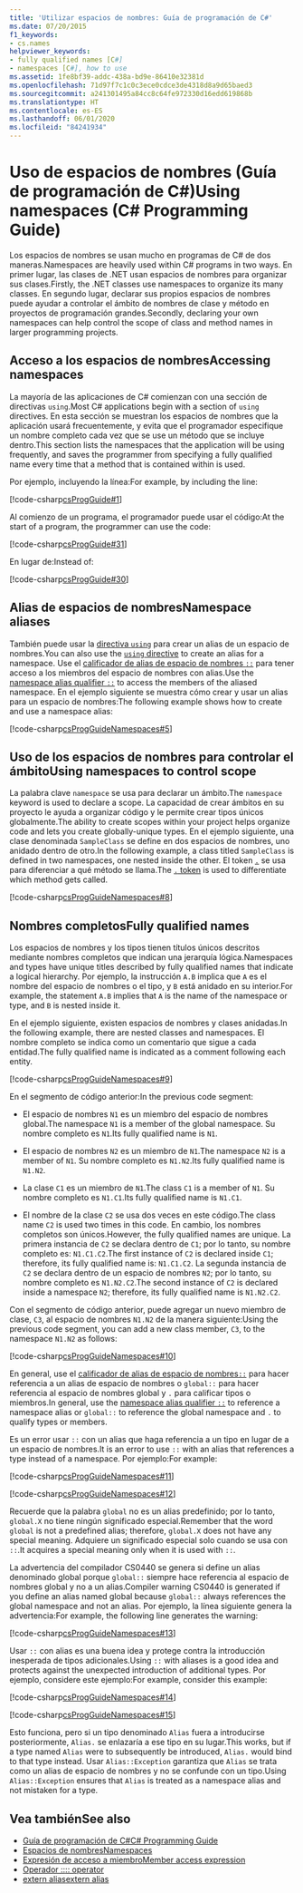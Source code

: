 ```yaml
---
title: 'Utilizar espacios de nombres: Guía de programación de C#'
ms.date: 07/20/2015
f1_keywords:
- cs.names
helpviewer_keywords:
- fully qualified names [C#]
- namespaces [C#], how to use
ms.assetid: 1fe8bf39-addc-438a-bd9e-86410e32381d
ms.openlocfilehash: 71d97f7c1c0c3ece0cdce3de4318d8a9d65baed3
ms.sourcegitcommit: a241301495a84cc8c64fe972330d16edd619868b
ms.translationtype: HT
ms.contentlocale: es-ES
ms.lasthandoff: 06/01/2020
ms.locfileid: "84241934"
---
```

# <a name="using-namespaces-c-programming-guide"></a><span data-ttu-id="79548-102">Uso de espacios de nombres (Guía de programación de C#)</span><span class="sxs-lookup"><span data-stu-id="79548-102">Using namespaces (C# Programming Guide)</span></span>

<span data-ttu-id="79548-103">Los espacios de nombres se usan mucho en programas de C# de dos maneras.</span><span class="sxs-lookup"><span data-stu-id="79548-103">Namespaces are heavily used within C# programs in two ways.</span></span> <span data-ttu-id="79548-104">En primer lugar, las clases de .NET usan espacios de nombres para organizar sus clases.</span><span class="sxs-lookup"><span data-stu-id="79548-104">Firstly, the .NET classes use namespaces to organize its many classes.</span></span> <span data-ttu-id="79548-105">En segundo lugar, declarar sus propios espacios de nombres puede ayudar a controlar el ámbito de nombres de clase y método en proyectos de programación grandes.</span><span class="sxs-lookup"><span data-stu-id="79548-105">Secondly, declaring your own namespaces can help control the scope of class and method names in larger programming projects.</span></span>  
  
## <a name="accessing-namespaces"></a><span data-ttu-id="79548-106">Acceso a los espacios de nombres</span><span class="sxs-lookup"><span data-stu-id="79548-106">Accessing namespaces</span></span>

 <span data-ttu-id="79548-107">La mayoría de las aplicaciones de C# comienzan con una sección de directivas `using`.</span><span class="sxs-lookup"><span data-stu-id="79548-107">Most C# applications begin with a section of `using` directives.</span></span> <span data-ttu-id="79548-108">En esta sección se muestran los espacios de nombres que la aplicación usará frecuentemente, y evita que el programador especifique un nombre completo cada vez que se use un método que se incluye dentro.</span><span class="sxs-lookup"><span data-stu-id="79548-108">This section lists the namespaces that the application will be using frequently, and saves the programmer from specifying a fully qualified name every time that a method that is contained within is used.</span></span>  
  
 <span data-ttu-id="79548-109">Por ejemplo, incluyendo la línea:</span><span class="sxs-lookup"><span data-stu-id="79548-109">For example, by including the line:</span></span>  
  
 [!code-csharp[csProgGuide#1](~/samples/snippets/csharp/VS_Snippets_VBCSharp/csProgGuide/CS/using.cs#1)]  
  
 <span data-ttu-id="79548-110">Al comienzo de un programa, el programador puede usar el código:</span><span class="sxs-lookup"><span data-stu-id="79548-110">At the start of a program, the programmer can use the code:</span></span>  
  
 [!code-csharp[csProgGuide#31](~/samples/snippets/csharp/VS_Snippets_VBCSharp/csProgGuide/CS/progGuide.cs#31)]  
  
 <span data-ttu-id="79548-111">En lugar de:</span><span class="sxs-lookup"><span data-stu-id="79548-111">Instead of:</span></span>  
  
 [!code-csharp[csProgGuide#30](~/samples/snippets/csharp/VS_Snippets_VBCSharp/csProgGuide/CS/progGuide.cs#30)]  
  
## <a name="namespace-aliases"></a><span data-ttu-id="79548-112">Alias de espacios de nombres</span><span class="sxs-lookup"><span data-stu-id="79548-112">Namespace aliases</span></span>

 <span data-ttu-id="79548-113">También puede usar la [directiva `using`](../../language-reference/keywords/using-directive.md) para crear un alias de un espacio de nombres.</span><span class="sxs-lookup"><span data-stu-id="79548-113">You can also use the [`using` directive](../../language-reference/keywords/using-directive.md) to create an alias for a namespace.</span></span> <span data-ttu-id="79548-114">Use el [calificador de alias de espacio de nombres `::`](../../language-reference/operators/namespace-alias-qualifier.md) para tener acceso a los miembros del espacio de nombres con alias.</span><span class="sxs-lookup"><span data-stu-id="79548-114">Use the [namespace alias qualifier `::`](../../language-reference/operators/namespace-alias-qualifier.md) to access the members of the aliased namespace.</span></span> <span data-ttu-id="79548-115">En el ejemplo siguiente se muestra cómo crear y usar un alias para un espacio de nombres:</span><span class="sxs-lookup"><span data-stu-id="79548-115">The following example shows how to create and use a namespace alias:</span></span>
  
[!code-csharp[csProgGuideNamespaces#5](~/samples/snippets/csharp/VS_Snippets_VBCSharp/csProgGuideNamespaces/CS/Namespaces.cs#5)]
  
## <a name="using-namespaces-to-control-scope"></a><span data-ttu-id="79548-116">Uso de los espacios de nombres para controlar el ámbito</span><span class="sxs-lookup"><span data-stu-id="79548-116">Using namespaces to control scope</span></span>

 <span data-ttu-id="79548-117">La palabra clave `namespace` se usa para declarar un ámbito.</span><span class="sxs-lookup"><span data-stu-id="79548-117">The `namespace` keyword is used to declare a scope.</span></span> <span data-ttu-id="79548-118">La capacidad de crear ámbitos en su proyecto le ayuda a organizar código y le permite crear tipos únicos globalmente.</span><span class="sxs-lookup"><span data-stu-id="79548-118">The ability to create scopes within your project helps organize code and lets you create globally-unique types.</span></span> <span data-ttu-id="79548-119">En el ejemplo siguiente, una clase denominada `SampleClass` se define en dos espacios de nombres, uno anidado dentro de otro.</span><span class="sxs-lookup"><span data-stu-id="79548-119">In the following example, a class titled `SampleClass` is defined in two namespaces, one nested inside the other.</span></span> <span data-ttu-id="79548-120">El token [`.`](../../language-reference/operators/member-access-operators.md#member-access-expression-) se usa para diferenciar a qué método se llama.</span><span class="sxs-lookup"><span data-stu-id="79548-120">The [`.` token](../../language-reference/operators/member-access-operators.md#member-access-expression-) is used to differentiate which method gets called.</span></span>  
  
 [!code-csharp[csProgGuideNamespaces#8](~/samples/snippets/csharp/VS_Snippets_VBCSharp/csProgGuideNamespaces/CS/Namespaces.cs#8)]  
  
## <a name="fully-qualified-names"></a><span data-ttu-id="79548-121">Nombres completos</span><span class="sxs-lookup"><span data-stu-id="79548-121">Fully qualified names</span></span>

 <span data-ttu-id="79548-122">Los espacios de nombres y los tipos tienen títulos únicos descritos mediante nombres completos que indican una jerarquía lógica.</span><span class="sxs-lookup"><span data-stu-id="79548-122">Namespaces and types have unique titles described by fully qualified names that indicate a logical hierarchy.</span></span> <span data-ttu-id="79548-123">Por ejemplo, la instrucción `A.B` implica que `A` es el nombre del espacio de nombres o el tipo, y `B` está anidado en su interior.</span><span class="sxs-lookup"><span data-stu-id="79548-123">For example, the statement `A.B` implies that `A` is the name of the namespace or type, and `B` is nested inside it.</span></span>  
  
 <span data-ttu-id="79548-124">En el ejemplo siguiente, existen espacios de nombres y clases anidadas.</span><span class="sxs-lookup"><span data-stu-id="79548-124">In the following example, there are nested classes and namespaces.</span></span> <span data-ttu-id="79548-125">El nombre completo se indica como un comentario que sigue a cada entidad.</span><span class="sxs-lookup"><span data-stu-id="79548-125">The fully qualified name is indicated as a comment following each entity.</span></span>  
  
 [!code-csharp[csProgGuideNamespaces#9](~/samples/snippets/csharp/VS_Snippets_VBCSharp/csProgGuideNamespaces/CS/Namespaces.cs#9)]  
  
 <span data-ttu-id="79548-126">En el segmento de código anterior:</span><span class="sxs-lookup"><span data-stu-id="79548-126">In the previous code segment:</span></span>  
  
- <span data-ttu-id="79548-127">El espacio de nombres `N1` es un miembro del espacio de nombres global.</span><span class="sxs-lookup"><span data-stu-id="79548-127">The namespace `N1` is a member of the global namespace.</span></span> <span data-ttu-id="79548-128">Su nombre completo es `N1`.</span><span class="sxs-lookup"><span data-stu-id="79548-128">Its fully qualified name is `N1`.</span></span>  
  
- <span data-ttu-id="79548-129">El espacio de nombres `N2` es un miembro de `N1`.</span><span class="sxs-lookup"><span data-stu-id="79548-129">The namespace `N2` is a member of `N1`.</span></span> <span data-ttu-id="79548-130">Su nombre completo es `N1.N2`.</span><span class="sxs-lookup"><span data-stu-id="79548-130">Its fully qualified name is `N1.N2`.</span></span>  
  
- <span data-ttu-id="79548-131">La clase `C1` es un miembro de `N1`.</span><span class="sxs-lookup"><span data-stu-id="79548-131">The class `C1` is a member of `N1`.</span></span> <span data-ttu-id="79548-132">Su nombre completo es `N1.C1`.</span><span class="sxs-lookup"><span data-stu-id="79548-132">Its fully qualified name is `N1.C1`.</span></span>  
  
- <span data-ttu-id="79548-133">El nombre de la clase `C2` se usa dos veces en este código.</span><span class="sxs-lookup"><span data-stu-id="79548-133">The class name `C2` is used two times in this code.</span></span> <span data-ttu-id="79548-134">En cambio, los nombres completos son únicos.</span><span class="sxs-lookup"><span data-stu-id="79548-134">However, the fully qualified names are unique.</span></span> <span data-ttu-id="79548-135">La primera instancia de `C2` se declara dentro de `C1`; por lo tanto, su nombre completo es: `N1.C1.C2`.</span><span class="sxs-lookup"><span data-stu-id="79548-135">The first instance of `C2` is declared inside `C1`; therefore, its fully qualified name is: `N1.C1.C2`.</span></span> <span data-ttu-id="79548-136">La segunda instancia de `C2` se declara dentro de un espacio de nombres `N2`; por lo tanto, su nombre completo es `N1.N2.C2`.</span><span class="sxs-lookup"><span data-stu-id="79548-136">The second instance of `C2` is declared inside a namespace `N2`; therefore, its fully qualified name is `N1.N2.C2`.</span></span>  
  
 <span data-ttu-id="79548-137">Con el segmento de código anterior, puede agregar un nuevo miembro de clase, `C3`, al espacio de nombres `N1.N2` de la manera siguiente:</span><span class="sxs-lookup"><span data-stu-id="79548-137">Using the previous code segment, you can add a new class member, `C3`, to the namespace `N1.N2` as follows:</span></span>  
  
 [!code-csharp[csProgGuideNamespaces#10](~/samples/snippets/csharp/VS_Snippets_VBCSharp/csProgGuideNamespaces/CS/Namespaces.cs#10)]  
  
 <span data-ttu-id="79548-138">En general, use el [calificador de alias de espacio de nombres`::`](../../language-reference/operators/namespace-alias-qualifier.md) para hacer referencia a un alias de espacio de nombres o `global::` para hacer referencia al espacio de nombres global y `.` para calificar tipos o miembros.</span><span class="sxs-lookup"><span data-stu-id="79548-138">In general, use the [namespace alias qualifier `::`](../../language-reference/operators/namespace-alias-qualifier.md) to reference a namespace alias or `global::` to reference the global namespace and `.` to qualify types or members.</span></span>  
  
 <span data-ttu-id="79548-139">Es un error usar `::` con un alias que haga referencia a un tipo en lugar de a un espacio de nombres.</span><span class="sxs-lookup"><span data-stu-id="79548-139">It is an error to use `::` with an alias that references a type instead of a namespace.</span></span> <span data-ttu-id="79548-140">Por ejemplo:</span><span class="sxs-lookup"><span data-stu-id="79548-140">For example:</span></span>  
  
 [!code-csharp[csProgGuideNamespaces#11](~/samples/snippets/csharp/VS_Snippets_VBCSharp/csProgGuideNamespaces/CS/Namespaces2.cs#11)]  
  
 [!code-csharp[csProgGuideNamespaces#12](~/samples/snippets/csharp/VS_Snippets_VBCSharp/csProgGuideNamespaces/CS/Namespaces2.cs#12)]  
  
 <span data-ttu-id="79548-141">Recuerde que la palabra `global` no es un alias predefinido; por lo tanto, `global.X` no tiene ningún significado especial.</span><span class="sxs-lookup"><span data-stu-id="79548-141">Remember that the word `global` is not a predefined alias; therefore, `global.X` does not have any special meaning.</span></span> <span data-ttu-id="79548-142">Adquiere un significado especial solo cuando se usa con `::`.</span><span class="sxs-lookup"><span data-stu-id="79548-142">It acquires a special meaning only when it is used with `::`.</span></span>  
  
 <span data-ttu-id="79548-143">La advertencia del compilador CS0440 se genera si define un alias denominado global porque `global::` siempre hace referencia al espacio de nombres global y no a un alias.</span><span class="sxs-lookup"><span data-stu-id="79548-143">Compiler warning CS0440 is generated if you define an alias named global because `global::` always references the global namespace and not an alias.</span></span> <span data-ttu-id="79548-144">Por ejemplo, la línea siguiente genera la advertencia:</span><span class="sxs-lookup"><span data-stu-id="79548-144">For example, the following line generates the warning:</span></span>  
  
 [!code-csharp[csProgGuideNamespaces#13](~/samples/snippets/csharp/VS_Snippets_VBCSharp/csProgGuideNamespaces/CS/Namespaces2.cs#13)]  
  
 <span data-ttu-id="79548-145">Usar `::` con alias es una buena idea y protege contra la introducción inesperada de tipos adicionales.</span><span class="sxs-lookup"><span data-stu-id="79548-145">Using `::` with aliases is a good idea and protects against the unexpected introduction of additional types.</span></span> <span data-ttu-id="79548-146">Por ejemplo, considere este ejemplo:</span><span class="sxs-lookup"><span data-stu-id="79548-146">For example, consider this example:</span></span>  
  
 [!code-csharp[csProgGuideNamespaces#14](~/samples/snippets/csharp/VS_Snippets_VBCSharp/csProgGuideNamespaces/CS/Namespaces.cs#14)]  
  
 [!code-csharp[csProgGuideNamespaces#15](~/samples/snippets/csharp/VS_Snippets_VBCSharp/csProgGuideNamespaces/CS/Namespaces.cs#15)]  
  
 <span data-ttu-id="79548-147">Esto funciona, pero si un tipo denominado `Alias` fuera a introducirse posteriormente, `Alias.` se enlazaría a ese tipo en su lugar.</span><span class="sxs-lookup"><span data-stu-id="79548-147">This works, but if a type named `Alias` were to subsequently be introduced, `Alias.` would bind to that type instead.</span></span> <span data-ttu-id="79548-148">Usar `Alias::Exception` garantiza que `Alias` se trata como un alias de espacio de nombres y no se confunde con un tipo.</span><span class="sxs-lookup"><span data-stu-id="79548-148">Using `Alias::Exception` ensures that `Alias` is treated as a namespace alias and not mistaken for a type.</span></span>  

## <a name="see-also"></a><span data-ttu-id="79548-149">Vea también</span><span class="sxs-lookup"><span data-stu-id="79548-149">See also</span></span>

- [<span data-ttu-id="79548-150">Guía de programación de C#</span><span class="sxs-lookup"><span data-stu-id="79548-150">C# Programming Guide</span></span>](../index.md)
- [<span data-ttu-id="79548-151">Espacios de nombres</span><span class="sxs-lookup"><span data-stu-id="79548-151">Namespaces</span></span>](./index.md)
- [<span data-ttu-id="79548-152">Expresión de acceso a miembro</span><span class="sxs-lookup"><span data-stu-id="79548-152">Member access expression</span></span>](../../language-reference/operators/member-access-operators.md#member-access-expression-)
- [<span data-ttu-id="79548-153">Operador ::</span><span class="sxs-lookup"><span data-stu-id="79548-153">:: operator</span></span>](../../language-reference/operators/namespace-alias-qualifier.md)
- [<span data-ttu-id="79548-154">extern alias</span><span class="sxs-lookup"><span data-stu-id="79548-154">extern alias</span></span>](../../language-reference/keywords/extern-alias.md)
